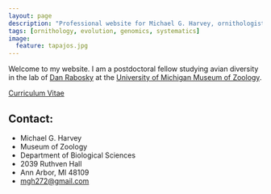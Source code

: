 ```yaml
---
layout: page
description: "Professional website for Michael G. Harvey, ornithologist and evolutionary biologist."
tags: [ornithology, evolution, genomics, systematics]
image:
  feature: tapajos.jpg
---
```


Welcome to my website. I am a postdoctoral fellow studying avian diversity in the lab of <a href="http://www-personal.umich.edu/~drabosky/Home.html" target="_blank">Dan Rabosky</a> at the <a href="http://www.lsa.umich.edu/ummz/" target="_blank">University of Michigan Museum of Zoology</a>.

<div markdown="0"><a href="http://mgharvey.github.io/docs/Harvey_CV_7.20.16.pdf" class="btn">Curriculum Vitae</a></div>

## Contact:

* Michael G. Harvey
* Museum of Zoology
* Department of Biological Sciences
* 2039 Ruthven Hall
* Ann Arbor, MI 48109
* <a href="mailto:mgh272@gmail.com" target="_blank">mgh272@gmail.com</a>
